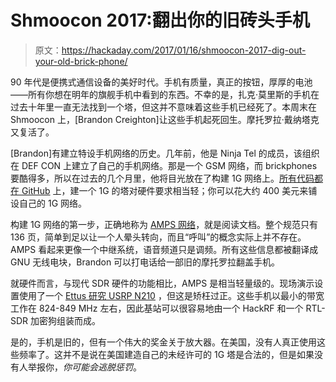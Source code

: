# Shmoocon 2017:翻出你的旧砖头手机

> 原文：<https://hackaday.com/2017/01/16/shmoocon-2017-dig-out-your-old-brick-phone/>

90 年代是便携式通信设备的美好时代。手机有质量，真正的按钮，厚厚的电池——所有你想在明年的旗舰手机中看到的东西。不幸的是，扎克·莫里斯的手机在过去十年里一直无法找到一个塔，但这并不意味着这些手机已经死了。本周末在 Shmoocon 上，[Brandon Creighton]让这些手机起死回生。摩托罗拉·戴纳塔克又复活了。

[Brandon]有建立特设手机网络的历史。几年前，他是 Ninja Tel 的成员，该组织在 DEF CON 上建立了自己的手机网络。那是一个 GSM 网络，而 brickphones 要酷得多，所以在过去的几个月里，他将目光放在了构建 1G 网络上。[所有代码都在 GitHub](https://github.com/unsynchronized/gr-amps) 上，建一个 1G 的塔对硬件要求相当轻；你可以花大约 400 美元来铺设自己的 1G 网络。

构建 1G 网络的第一步，正确地称为 [AMPS 网络](https://en.wikipedia.org/wiki/Advanced_Mobile_Phone_System)，就是阅读文档。整个规范只有 136 页，简单到足以让一个人晕头转向，而且“呼叫”的概念实际上并不存在。AMPS 看起来更像一个中继系统，语音频道只是调频。所有这些信息都被翻译成 GNU 无线电块，Brandon 可以打电话给一部旧的摩托罗拉翻盖手机。

就硬件而言，与现代 SDR 硬件的功能相比，AMPS 是相当轻量级的。现场演示设置使用了一个 [Ettus 研究 USRP N210](https://www.ettus.com/product/details/UN210-KIT) ，但这是矫枉过正。这些手机以最小的带宽工作在 824-849 MHz 左右，因此基站可以很容易地由一个 HackRF 和一个 RTL-SDR 加密狗组装而成。

是的，手机是旧的，但有一个伟大的奖金关于放大器。在美国，没有人真正使用这些频率了。这并不是说在美国建造自己的未经许可的 1G 塔是合法的，但是如果没有人举报你，*你可能会逃脱惩罚*。